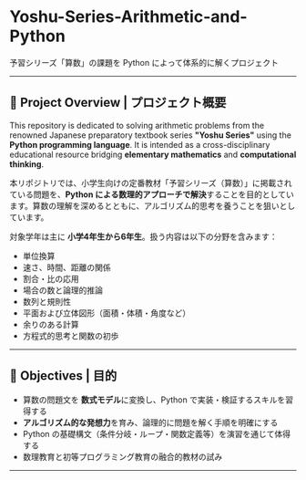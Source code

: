 # Yoshu-Series-Arithmetic-and-Python  
予習シリーズ「算数」の課題を Python によって体系的に解くプロジェクト

---

## 🧠 Project Overview | プロジェクト概要

This repository is dedicated to solving arithmetic problems from the renowned Japanese preparatory textbook series **"Yoshu Series"** using the **Python programming language**. It is intended as a cross-disciplinary educational resource bridging **elementary mathematics** and **computational thinking**.

本リポジトリでは、小学生向けの定番教材「予習シリーズ（算数）」に掲載されている問題を、**Python による数理的アプローチで解決**することを目的としています。算数の理解を深めるとともに、アルゴリズム的思考を養うことを狙いとしています。

対象学年は主に **小学4年生から6年生**。扱う内容は以下の分野を含みます：

- 単位換算
- 速さ、時間、距離の関係
- 割合・比の応用
- 場合の数と論理的推論
- 数列と規則性
- 平面および立体図形（面積・体積・角度など）
- 余りのある計算
- 方程式的思考と関数の初歩

---

## 🎯 Objectives | 目的

- 算数の問題文を **数式モデル**に変換し、Python で実装・検証するスキルを習得する  
- **アルゴリズム的な発想力**を育み、論理的に問題を解く手順を明確にする  
- Python の基礎構文（条件分岐・ループ・関数定義等）を演習を通じて体得する  
- 数理教育と初等プログラミング教育の融合的教材の試み

---

